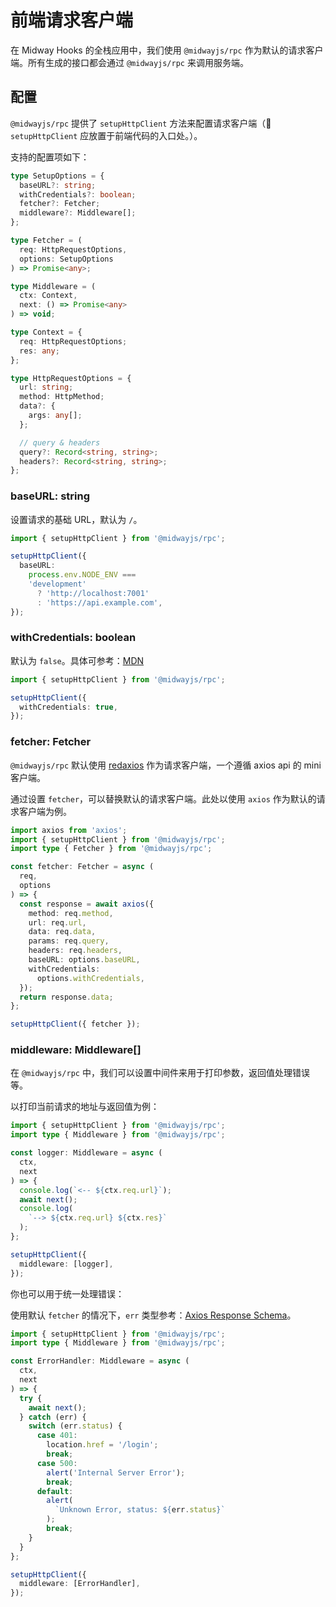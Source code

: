 # 前端请求客户端

在 Midway Hooks 的全栈应用中，我们使用 `@midwayjs/rpc` 作为默认的请求客户端。所有生成的接口都会通过 `@midwayjs/rpc` 来调用服务端。

## 配置

`@midwayjs/rpc` 提供了 `setupHttpClient` 方法来配置请求客户端（📢 `setupHttpClient` 应放置于前端代码的入口处。）。

支持的配置项如下：

```ts
type SetupOptions = {
  baseURL?: string;
  withCredentials?: boolean;
  fetcher?: Fetcher;
  middleware?: Middleware[];
};

type Fetcher = (
  req: HttpRequestOptions,
  options: SetupOptions
) => Promise<any>;

type Middleware = (
  ctx: Context,
  next: () => Promise<any>
) => void;

type Context = {
  req: HttpRequestOptions;
  res: any;
};

type HttpRequestOptions = {
  url: string;
  method: HttpMethod;
  data?: {
    args: any[];
  };

  // query & headers
  query?: Record<string, string>;
  headers?: Record<string, string>;
};
```

### baseURL: string

设置请求的基础 URL，默认为 `/`。

```ts
import { setupHttpClient } from '@midwayjs/rpc';

setupHttpClient({
  baseURL:
    process.env.NODE_ENV ===
    'development'
      ? 'http://localhost:7001'
      : 'https://api.example.com',
});
```

### withCredentials: boolean

默认为 `false`。具体可参考：[MDN](https://developer.mozilla.org/zh-CN/docs/Web/API/XMLHttpRequest/withCredentials)

```ts
import { setupHttpClient } from '@midwayjs/rpc';

setupHttpClient({
  withCredentials: true,
});
```

### fetcher: Fetcher

`@midwayjs/rpc` 默认使用 [redaxios](https://github.com/developit/redaxios) 作为请求客户端，一个遵循 axios api 的 mini 客户端。

通过设置 `fetcher`，可以替换默认的请求客户端。此处以使用 `axios` 作为默认的请求客户端为例。

```ts
import axios from 'axios';
import { setupHttpClient } from '@midwayjs/rpc';
import type { Fetcher } from '@midwayjs/rpc';

const fetcher: Fetcher = async (
  req,
  options
) => {
  const response = await axios({
    method: req.method,
    url: req.url,
    data: req.data,
    params: req.query,
    headers: req.headers,
    baseURL: options.baseURL,
    withCredentials:
      options.withCredentials,
  });
  return response.data;
};

setupHttpClient({ fetcher });
```

### middleware: Middleware[]

在 `@midwayjs/rpc` 中，我们可以设置中间件来用于打印参数，返回值处理错误等。

以打印当前请求的地址与返回值为例：

```ts
import { setupHttpClient } from '@midwayjs/rpc';
import type { Middleware } from '@midwayjs/rpc';

const logger: Middleware = async (
  ctx,
  next
) => {
  console.log(`<-- ${ctx.req.url}`);
  await next();
  console.log(
    `--> ${ctx.req.url} ${ctx.res}`
  );
};

setupHttpClient({
  middleware: [logger],
});
```

你也可以用于统一处理错误：

使用默认 `fetcher` 的情况下，`err` 类型参考：[Axios Response Schema](https://axios-http.com/docs/res_schema)。

```ts
import { setupHttpClient } from '@midwayjs/rpc';
import type { Middleware } from '@midwayjs/rpc';

const ErrorHandler: Middleware = async (
  ctx,
  next
) => {
  try {
    await next();
  } catch (err) {
    switch (err.status) {
      case 401:
        location.href = '/login';
        break;
      case 500:
        alert('Internal Server Error');
        break;
      default:
        alert(
          `Unknown Error, status: ${err.status}`
        );
        break;
    }
  }
};

setupHttpClient({
  middleware: [ErrorHandler],
});
```
